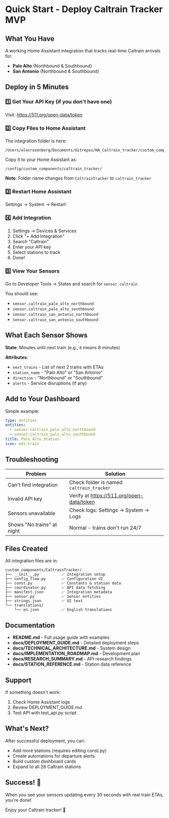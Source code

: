 # Quick Start - Deploy Caltrain Tracker MVP

## What You Have

A working Home Assistant integration that tracks real-time Caltrain arrivals for:
- **Palo Alto** (Northbound & Southbound)
- **San Antonio** (Northbound & Southbound)

## Deploy in 5 Minutes

### 1️⃣ Get Your API Key (if you don't have one)
Visit: https://511.org/open-data/token

### 2️⃣ Copy Files to Home Assistant

The integration folder is here:
```
/Users/alexrosenberg/Documents/Gitrepos/HA_Caltrain_tracker/custom_components/CaltrainTracker/
```

Copy it to your Home Assistant as:
```
/config/custom_components/caltrain_tracker/
```

**Note**: Folder name changes from `CaltrainTracker` to `caltrain_tracker`

### 3️⃣ Restart Home Assistant
Settings → System → Restart

### 4️⃣ Add Integration
1. Settings → Devices & Services
2. Click "+ Add Integration"
3. Search "Caltrain"
4. Enter your API key
5. Select stations to track
6. Done!

### 5️⃣ View Your Sensors

Go to Developer Tools → States and search for `sensor.caltrain`

You should see:
- `sensor.caltrain_palo_alto_northbound`
- `sensor.caltrain_palo_alto_southbound`
- `sensor.caltrain_san_antonio_northbound`
- `sensor.caltrain_san_antonio_southbound`

## What Each Sensor Shows

**State**: Minutes until next train (e.g., `8` means 8 minutes)

**Attributes**:
- `next_trains` - List of next 2 trains with ETAs
- `station_name` - "Palo Alto" or "San Antonio"
- `direction` - "Northbound" or "Southbound"
- `alerts` - Service disruptions (if any)

## Add to Your Dashboard

Simple example:
```yaml
type: entities
entities:
  - sensor.caltrain_palo_alto_northbound
  - sensor.caltrain_palo_alto_southbound
title: Palo Alto Station
icon: mdi:train
```

## Troubleshooting

| Problem | Solution |
|---------|----------|
| Can't find integration | Check folder is named `caltrain_tracker` |
| Invalid API key | Verify at https://511.org/open-data/token |
| Sensors unavailable | Check logs: Settings → System → Logs |
| Shows "No trains" at night | Normal - trains don't run 24/7 |

## Files Created

All integration files are in:
```
custom_components/CaltrainTracker/
├── __init__.py          ✅ Integration setup
├── config_flow.py       ✅ Configuration UI
├── const.py             ✅ Constants & station data
├── coordinator.py       ✅ API data fetching
├── manifest.json        ✅ Integration metadata
├── sensor.py            ✅ Sensor entities
├── strings.json         ✅ UI text
└── translations/
    └── en.json          ✅ English translations
```

## Documentation

- **README.md** - Full usage guide with examples
- **docs/DEPLOYMENT_GUIDE.md** - Detailed deployment steps
- **docs/TECHNICAL_ARCHITECTURE.md** - System design
- **docs/IMPLEMENTATION_ROADMAP.md** - Development plan
- **docs/RESEARCH_SUMMARY.md** - API research findings
- **docs/STATION_REFERENCE.md** - Station data reference

## Support

If something doesn't work:
1. Check Home Assistant logs
2. Review DEPLOYMENT_GUIDE.md
3. Test API with test_api.py script

## What's Next?

After successful deployment, you can:
- Add more stations (requires editing const.py)
- Create automations for departure alerts
- Build custom dashboard cards
- Expand to all 26 Caltrain stations

## Success! 🎉

When you see your sensors updating every 30 seconds with real train ETAs, you're done!

Enjoy your Caltrain tracker! 🚂
